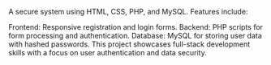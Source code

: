 A secure system using HTML, CSS, PHP, and MySQL. Features include:

Frontend: Responsive registration and login forms.
Backend: PHP scripts for form processing and authentication.
Database: MySQL for storing user data with hashed passwords.
This project showcases full-stack development skills with a focus on user authentication and data security.
